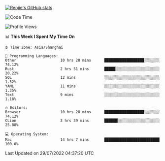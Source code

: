 [![Renjie's GitHub stats](https://github-readme-stats.vercel.app/api?username=liurenjie1024&show_icons=true&theme=chartreuse-dark)](https://github.com/anuraghazra/github-readme-stats)

<!--START_SECTION:waka-->
![Code Time](http://img.shields.io/badge/Code%20Time-94%20hrs%208%20mins-blue)

![Profile Views](http://img.shields.io/badge/Profile%20Views-25-blue)

📊 **This Week I Spent My Time On** 

```text
⌚︎ Time Zone: Asia/Shanghai

💬 Programming Languages: 
Other                    10 hrs 28 mins      ██████████████████░░░░░░░   74.12% 
Rust                     2 hrs 51 mins       █████░░░░░░░░░░░░░░░░░░░░   20.22% 
SQL                      12 mins             ░░░░░░░░░░░░░░░░░░░░░░░░░   1.52% 
YAML                     11 mins             ░░░░░░░░░░░░░░░░░░░░░░░░░   1.35% 
Text                     9 mins              ░░░░░░░░░░░░░░░░░░░░░░░░░   1.18%

🔥 Editors: 
Browser                  10 hrs 28 mins      ██████████████████░░░░░░░   74.12% 
CLion                    3 hrs 39 mins       ██████░░░░░░░░░░░░░░░░░░░   25.88%

💻 Operating System: 
Mac                      14 hrs 7 mins       █████████████████████████   100.0%

```


 Last Updated on 29/07/2022 04:37:20 UTC
<!--END_SECTION:waka-->

